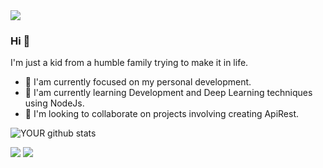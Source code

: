<img src="[https://i.pinimg.com/originals/e3/57/7c/e3577c0dbda0e1d853f4c7ac50aa2915.gif](https://www.google.com/url?sa=i&url=https%3A%2F%2Fgithub.com%2Faxilleasiv%2Fvscode-javascript-repl-docs&psig=AOvVaw0oy-pLwXDXWFDUBIhCWaQc&ust=1668859928793000&source=images&cd=vfe&ved=0CBAQjRxqFwoTCJjbnu3Zt_sCFQAAAAAdAAAAABAE)">

### Hi 👋
I'm just a kid from a humble family trying to make it in life.
- 🔭 I'am currently focused on my personal development.
- 🌱 I'am currently learning Development and Deep Learning techniques using NodeJs.
- 🤝 I'm looking to collaborate on projects involving creating ApiRest.


![YOUR github stats](https://github-readme-stats.vercel.app/api?username=Lev361)

[<img src="https://img.shields.io/badge/linkedin-%230077B5.svg?&style=for-the-badge&logo=linkedin&logoColor=white" />](https://www.linkedin.com/in/levi-maycon-298687216/) [<img src = "https://img.shields.io/badge/instagram-%23E4405F.svg?&style=for-the-badge&logo=instagram&logoColor=white">](https://www.instagram.com/inexoravel.oficial/)
